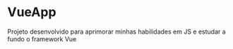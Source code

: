 # VueApp
Projeto desenvolvido para aprimorar minhas habilidades em JS e estudar a fundo o framework Vue
